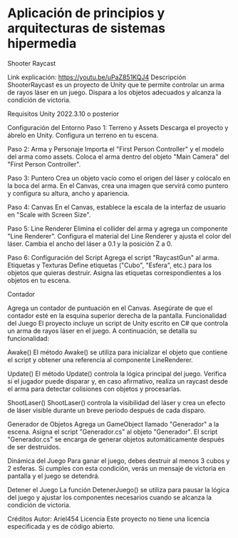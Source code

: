 # Aplicación de principios y arquitecturas de sistemas hipermedia
Shooter Raycast

Link explicación: https://youtu.be/uPaZ851KQJ4
Descripción
ShooterRaycast es un proyecto de Unity que te permite controlar un arma de rayos láser en un juego. Dispara a los objetos adecuados y alcanza la condición de victoria.

Requisitos
Unity 2022.3.10 o posterior

Configuración del Entorno
Paso 1: Terreno y Assets
Descarga el proyecto y ábrelo en Unity.
Configura un terreno en tu escena.

Paso 2: Arma y Personaje
Importa el "First Person Controller" y el modelo del arma como assets.
Coloca el arma dentro del objeto "Main Camera" del "First Person Controller".

Paso 3: Puntero
Crea un objeto vacío como el origen del láser y colócalo en la boca del arma.
En el Canvas, crea una imagen que servirá como puntero y configura su altura, ancho y apariencia.

Paso 4: Canvas
En el Canvas, establece la escala de la interfaz de usuario en "Scale with Screen Size".

Paso 5: Line Renderer
Elimina el collider del arma y agrega un componente "Line Renderer".
Configura el material del Line Renderer y ajusta el color del láser.
Cambia el ancho del láser a 0.1 y la posición Z a 0.

Paso 6: Configuración del Script
Agrega el script "RaycastGun" al arma.
Etiquetas y Texturas
Define etiquetas ("Cubo", "Esfera", etc.) para los objetos que quieras destruir.
Asigna las etiquetas correspondientes a los objetos en tu escena.

Contador

Agrega un contador de puntuación en el Canvas.
Asegúrate de que el contador esté en la esquina superior derecha de la pantalla.
Funcionalidad del Juego
El proyecto incluye un script de Unity escrito en C# que controla un arma de rayos láser en el juego. A continuación, se detalla su funcionalidad:

Awake()
El método Awake() se utiliza para inicializar el objeto que contiene el script y obtener una referencia al componente LineRenderer.

Update()
El método Update() controla la lógica principal del juego. Verifica si el jugador puede disparar y, en caso afirmativo, realiza un raycast desde el arma para detectar colisiones con objetos y procesarlas.

ShootLaser()
ShootLaser() controla la visibilidad del láser y crea un efecto de láser visible durante un breve período después de cada disparo.

Generador de Objetos
Agrega un GameObject llamado "Generador" a la escena.
Asigna el script "Generador.cs" al objeto "Generador".
El script "Generador.cs" se encarga de generar objetos automáticamente después de ser destruidos.

Dinámica del Juego
Para ganar el juego, debes destruir al menos 3 cubos y 2 esferas. Si cumples con esta condición, verás un mensaje de victoria en pantalla y el juego se detendrá.

Detener el Juego
La función DetenerJuego() se utiliza para pausar la lógica del juego y ajustar los componentes necesarios cuando se alcanza la condición de victoria.

Créditos
Autor: Ariel454
Licencia
Este proyecto no tiene una licencia especificada y es de código abierto.

